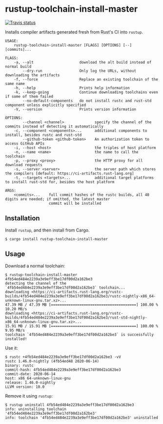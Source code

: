 rustup-toolchain-install-master
===============================

[![Travis status](https://travis-ci.com/kennytm/rustup-toolchain-install-master.svg?branch=master)](https://travis-ci.com/kennytm/rustup-toolchain-install-master)

Installs compiler artifacts generated fresh from Rust's CI into `rustup`.

```
USAGE:
    rustup-toolchain-install-master [FLAGS] [OPTIONS] [--] [commits]...

FLAGS:
    -a, --alt                     download the alt build instead of normal build
        --dry-run                 Only log the URLs, without downloading the artifacts
    -f, --force                   Replace an existing toolchain of the same name
    -h, --help                    Prints help information
    -k, --keep-going              Continue downloading toolchains even if some of them failed
        --no-default-components   do not install rustc and rust-std component unless explicitly specified
    -V, --version                 Prints version information

OPTIONS:
        --channel <channel>              specify the channel of the commits instead of detecting it automatically
    -c, --component <components>...      additional components to install, besides rustc and rust-std
        --github-token <github-token>    An authorization token to access GitHub APIs
    -i, --host <host>                    the triples of host platform
    -n, --name <name>                    the name to call the toolchain
    -p, --proxy <proxy>                  the HTTP proxy for all download requests
    -s, --server <server>                the server path which stores the compilers [default: https://ci-artifacts.rust-lang.org]
    -t, --targets <targets>...           additional target platforms to install rust-std for, besides the host platform

ARGS:
    <commits>...    full commit hashes of the rustc builds, all 40 digits are needed; if omitted, the latest master
                    commit will be installed
```

Installation
------------

Install `rustup`, and then install from Cargo.

```console
$ cargo install rustup-toolchain-install-master
```

Usage
-----

Download a normal toolchain:

```console
$ rustup-toolchain-install-master 4fb54ed484e2239a3e9eff3be17df00d2a162be3
detecting the channel of the `4fb54ed484e2239a3e9eff3be17df00d2a162be3` toolchain...
downloading <https://ci-artifacts.rust-lang.org/rustc-builds/4fb54ed484e2239a3e9eff3be17df00d2a162be3/rustc-nightly-x86_64-unknown-linux-gnu.tar.xz>...
47.39 MB / 47.39 MB [=======================================] 100.00 % 10.20 MB/s
downloading <https://ci-artifacts.rust-lang.org/rustc-builds/4fb54ed484e2239a3e9eff3be17df00d2a162be3/rust-std-nightly-x86_64-unknown-linux-gnu.tar.xz>...
15.91 MB / 15.91 MB [=======================================] 100.00 % 9.95 MB/s
toolchain `4fb54ed484e2239a3e9eff3be17df00d2a162be3` is successfully installed!
```

Use it:

```console
$ rustc +4fb54ed484e2239a3e9eff3be17df00d2a162be3 -vV
rustc 1.46.0-nightly (4fb54ed48 2020-06-14)
binary: rustc
commit-hash: 4fb54ed484e2239a3e9eff3be17df00d2a162be3
commit-date: 2020-06-14
host: x86_64-unknown-linux-gnu
release: 1.46.0-nightly
LLVM version: 10.0
```

Remove it using `rustup`:

```console
$ rustup uninstall 4fb54ed484e2239a3e9eff3be17df00d2a162be3
info: uninstalling toolchain '4fb54ed484e2239a3e9eff3be17df00d2a162be3'
info: toolchain '4fb54ed484e2239a3e9eff3be17df00d2a162be3' uninstalled
```
